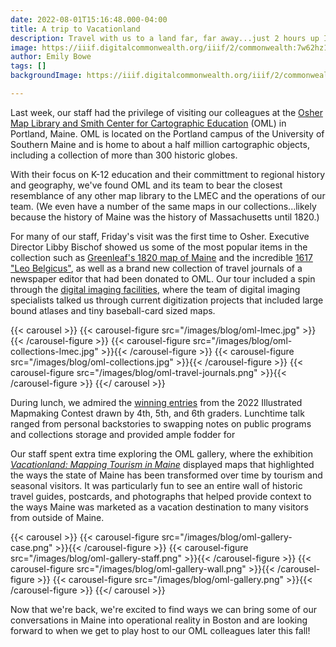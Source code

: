 ```yaml
---
date: 2022-08-01T15:16:48.000-04:00
title: A trip to Vacationland
description: Travel with us to a land far, far away...just 2 hours up I-95.
image: https://iiif.digitalcommonwealth.org/iiif/2/commonwealth:7w62hz17g/full/1200,/0/default.jpg
author: Emily Bowe
tags: []
backgroundImage: https://iiif.digitalcommonwealth.org/iiif/2/commonwealth:7w62hz17g/full/1200,/0/default.jpg

---
```

Last week, our staff had the privilege of visiting our colleagues at the [Osher Map Library and Smith Center for Cartographic Education](https://oshermaps.org/) (OML) in Portland, Maine. OML is located on the Portland campus of the University of Southern Maine and is home to about a half million cartographic objects, including a collection of more than 300 historic globes. 

With their focus on K-12 education and their committment to regional history and geography, we've found OML and its team to bear the closest resemblance of any other map library to the LMEC and the operations of our team. (We even have a number of the same maps in our collections...likely because the history of Maine was the history of Massachusetts until 1820.)

For many of our staff, Friday's visit was the first time to Osher. Executive Director Libby Bischof showed us some of the most popular items in the collection such as [Greenleaf's 1820 map of Maine](https://oshermaps.org/browse-maps?id=110469) and the incredible [1617 "Leo Belgicus"](https://oshermaps.org/browse-maps?id=113095), as well as a brand new collection of travel journals of a newspaper editor that had been donated to OML. Our tour included a spin through the [digital imaging facilities](https://oshermaps.org/about/imaging-services), where the team of digital imaging specialists talked us through current digitization projects that included large bound atlases and tiny baseball-card sized maps. 

{{< carousel >}}
    {{< carousel-figure src="/images/blog/oml-lmec.jpg" >}}{{< /carousel-figure >}}
    {{< carousel-figure src="/images/blog/oml-collections-lmec.jpg" >}}{{< /carousel-figure >}}
    {{< carousel-figure src="/images/blog/oml-collections.jpg" >}}{{< /carousel-figure >}}
    {{< carousel-figure src="/images/blog/oml-travel-journals.png" >}}{{< /carousel-figure >}}
{{</ carousel >}}

During lunch, we admired the [winning entries](https://oshermaps.org/contest/) from the 2022 Illustrated Mapmaking Contest drawn by 4th, 5th, and 6th graders. Lunchtime talk ranged from personal backstories to swapping notes on public programs and collections storage and provided ample fodder for 

Our staff spent extra time exploring the OML gallery, where the exhibition [*Vacationland: Mapping Tourism in Maine*](https://oshermaps.org/news) displayed maps that highlighted the ways the state of Maine has been transformed over time by tourism and seasonal visitors. It was particularly fun to see an entire wall of historic travel guides, postcards, and photographs that helped provide context to the ways Maine was marketed as a vacation destination to many visitors from outside of Maine. 

{{< carousel >}}
    {{< carousel-figure src="/images/blog/oml-gallery-case.png" >}}{{< /carousel-figure >}}
    {{< carousel-figure src="/images/blog/oml-gallery-staff.png" >}}{{< /carousel-figure >}}
    {{< carousel-figure src="/images/blog/oml-gallery-wall.png" >}}{{< /carousel-figure >}}
    {{< carousel-figure src="/images/blog/oml-gallery.png" >}}{{< /carousel-figure >}}
{{</ carousel >}}

Now that we're back, we're excited to find ways we can bring some of our conversations in Maine into operational reality in Boston and are looking forward to when we get to play host to our OML colleagues later this fall!